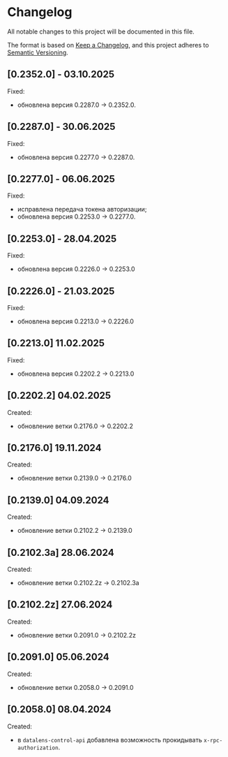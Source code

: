 # Changelog

All notable changes to this project will be documented in this file.

The format is based on [Keep a Changelog](https://keepachangelog.com/en/1.1.0/),
and this project adheres to [Semantic Versioning](https://semver.org/spec/v2.0.0.html).

## [0.2352.0] - 03.10.2025

Fixed:

- обновлена версия 0.2287.0 -> 0.2352.0.

## [0.2287.0] - 30.06.2025

Fixed:

- обновлена версия 0.2277.0 -> 0.2287.0.

## [0.2277.0] - 06.06.2025

Fixed:

- исправлена передача токена авторизации;
- обновлена версия 0.2253.0 -> 0.2277.0.

## [0.2253.0] - 28.04.2025

Fixed:

- обновлена версия 0.2226.0 -> 0.2253.0

## [0.2226.0] - 21.03.2025

Fixed:

- обновлена версия 0.2213.0 -> 0.2226.0

## [0.2213.0] 11.02.2025

Fixed:

- обновлена версия 0.2202.2 -> 0.2213.0

## [0.2202.2] 04.02.2025

Created:

- обновление ветки 0.2176.0 -> 0.2202.2

## [0.2176.0] 19.11.2024

Created:

- обновление ветки 0.2139.0 -> 0.2176.0

## [0.2139.0] 04.09.2024

Created:

- обновление ветки 0.2102.2 -> 0.2139.0

## [0.2102.3a] 28.06.2024

Created:

- обновление ветки 0.2102.2z -> 0.2102.3a

## [0.2102.2z] 27.06.2024

Created:

- обновление ветки 0.2091.0 -> 0.2102.2z

## [0.2091.0] 05.06.2024

Created:

- обновление ветки 0.2058.0 -> 0.2091.0

## [0.2058.0] 08.04.2024

Created:

- в `datalens-control-api` добавлена возможность прокидывать `x-rpc-authorization`.